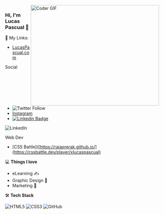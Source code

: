 <img align="right" src="https://github.com/rajaprerak/rajaprerak/blob/master/developer.gif" alt="Coder GIF" width="420" height="330">



### Hi, I'm Lucas Pascual 👋

🎯 My Links:

- [LucasPascual.com](https://lucaspascual.com/)

Social
- ![Twitter Follow](https://img.shields.io/twitter/follow/xLucasPascual?label=Lucas%20Pascual&logo=Twitter&style=social)
- [Instagram](https://rajaprerak.github.io/)
- [![Linkedin Badge](https://img.shields.io/badge/-rajaprerak-blue?style=flat-square&logo=Linkedin&logoColor=white&link=https://www.linkedin.com/in/rajaprerak/)](https://www.linkedin.com/in/xLucasPascual/)

 ![LinkedIn](https://img.shields.io/twitter/url?label=Lucas%20Pascual&logo=linkedin&style=social&url=https://www.linkedin.com/in/rajaprerak/)

Web Dev
- [CSS Battle]([https://rajaprerak.github.io/](https://cssbattle.dev/player/xlucaspascual)

💻 **Things I love**
- eLearning ✍️
- Graphic Design 🧐
- Marketing 😬
    
🛠 **Tech Stack**

![HTML5](https://img.shields.io/badge/-HTML5-000000?style=flat&logo=HTML5)
![CSS3](https://img.shields.io/badge/-CSS3-000000?style=flat&logo=CSS3)
![GitHub](https://img.shields.io/badge/-GitHub-000000?style=flat&logo=github&logoColor=FFFFFF)

